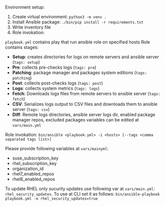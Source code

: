 Environment setup:
1. Create virtual environment: `python3 -m venv .`
2. Install Ansible package: `./bin/pip install -r requirements.txt`
3. Write inventory file
3. Role invokation:

`playbook.yml` contains play that run ansible role on specified hosts
Role contains stages:
- __Setup__: creates directories for logs on remote servers and ansible server (`tags: setup`)
- __Pre__: collects pre-checks logs (`tags: pre`)
- __Patching__: package manager and packages system editions (`tags: patching`)
- __Post__: collects post-checks logs (`tags: post`)
- __Logs__: collects system metrics (`tags: logs`)
- __Fetch__: Downloads logs files from remote servers to ansible server (`tags: fetch`)
- __CSV__: Serializes logs output to CSV files and downloads them to ansible server (`tags: csv`)
- __Diff__: 
Remote logs directories, ansible server logs dir, enabled package manager repos, excluded packages variables can be edited at `vars/main.yml`
  
Role invokation: `bin/ansible <playbook.yml> -i <hosts> [--tags <comma separated tags list>]`

Please provide following variables at `vars/mainyml`:

- suse_subscription_key
- rhel_subscription_key
- organization_id
- rhel7_enabled_repos
- rhel8_enabled_repos

To update RHEL only sucurity updates use following var at `vars/main.yml`:
`rhel_security_updates`. To use at CLI set it as follows:
`bin/ansible-playbook playbook.yml -e rhel_security_updates=true`